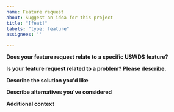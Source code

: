 ```yaml
---
name: Feature request
about: Suggest an idea for this project
title: "[feat]"
labels: "type: feature"
assignees: ''

---
```


**Does your feature request relate to a specific USWDS feature?**
<!-- If your feature request relates to a USWDS feature, please name and link it here.  Provide some context. -->

**Is your feature request related to a problem? Please describe.**
<!-- A clear and concise description of what the problem is. Ex. I'm always frustrated when [...] -->

**Describe the solution you'd like**
<!-- A clear and concise description of what you want to happen. -->

**Describe alternatives you've considered**
<!-- A clear and concise description of any alternative solutions or features you've considered. -->

 **Additional context**
<!-- Add any other context or screenshots about the feature request here.  -->
